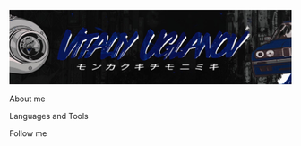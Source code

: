 [![Header](https://github.com/takeddo/takeddo/blob/main/assets/header.jpg)](https://www.instagram.com/takeddo/?hl=ru)

About me

Languages and Tools

Follow me